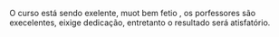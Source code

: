 O curso está sendo exelente, muot bem fetio , os porfessores são execelentes, eixige dedicação, entretanto o resultado será atisfatório.